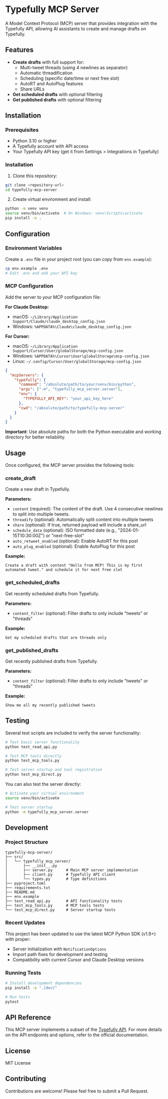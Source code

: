 # Typefully MCP Server

A Model Context Protocol (MCP) server that provides integration with the Typefully API, allowing AI assistants to create and manage drafts on Typefully.

## Features

- **Create drafts** with full support for:
  - Multi-tweet threads (using 4 newlines as separator)
  - Automatic threadification
  - Scheduling (specific date/time or next free slot)
  - AutoRT and AutoPlug features
  - Share URLs
- **Get scheduled drafts** with optional filtering
- **Get published drafts** with optional filtering

## Installation

### Prerequisites

- Python 3.10 or higher
- A Typefully account with API access
- Your Typefully API key (get it from Settings > Integrations in Typefully)

### Installation

1. Clone this repository:
```bash
git clone <repository-url>
cd typefully-mcp-server
```

2. Create virtual environment and install:
```bash
python -m venv venv
source venv/bin/activate  # On Windows: venv\Scripts\activate
pip install -e .
```

## Configuration

### Environment Variables

Create a `.env` file in your project root (you can copy from `env.example`):

```bash
cp env.example .env
# Edit .env and add your API key
```

### MCP Configuration

Add the server to your MCP configuration file:

**For Claude Desktop:**
- macOS: `~/Library/Application Support/Claude/claude_desktop_config.json`
- Windows: `%APPDATA%\Claude\claude_desktop_config.json`

**For Cursor:**
- macOS: `~/Library/Application Support/Cursor/User/globalStorage/mcp-config.json`
- Windows: `%APPDATA%\Cursor\User\globalStorage\mcp-config.json`
- Linux: `~/.config/Cursor/User/globalStorage/mcp-config.json`

```json
{
  "mcpServers": {
    "typefully": {
      "command": "/absolute/path/to/your/venv/bin/python",
      "args": ["-m", "typefully_mcp_server.server"],
      "env": {
        "TYPEFULLY_API_KEY": "your_api_key_here"
      },
      "cwd": "/absolute/path/to/typefully-mcp-server"
    }
  }
}
```

**Important**: Use absolute paths for both the Python executable and working directory for better reliability.

## Usage

Once configured, the MCP server provides the following tools:

### create_draft

Create a new draft in Typefully.

**Parameters:**
- `content` (required): The content of the draft. Use 4 consecutive newlines to split into multiple tweets.
- `threadify` (optional): Automatically split content into multiple tweets
- `share` (optional): If true, returned payload will include a share_url
- `schedule_date` (optional): ISO formatted date (e.g., "2024-01-15T10:30:00Z") or "next-free-slot"
- `auto_retweet_enabled` (optional): Enable AutoRT for this post
- `auto_plug_enabled` (optional): Enable AutoPlug for this post

**Example:**
```
Create a draft with content "Hello from MCP! This is my first automated tweet." and schedule it for next free slot
```

### get_scheduled_drafts

Get recently scheduled drafts from Typefully.

**Parameters:**
- `content_filter` (optional): Filter drafts to only include "tweets" or "threads"

**Example:**
```
Get my scheduled drafts that are threads only
```

### get_published_drafts

Get recently published drafts from Typefully.

**Parameters:**
- `content_filter` (optional): Filter drafts to only include "tweets" or "threads"

**Example:**
```
Show me all my recently published tweets
```

## Testing

Several test scripts are included to verify the server functionality:

```bash
# Test basic server functionality
python test_read_api.py

# Test MCP tools directly  
python test_mcp_tools.py

# Test server startup and tool registration
python test_mcp_direct.py
```

You can also test the server directly:

```bash
# Activate your virtual environment
source venv/bin/activate

# Test server startup
python -m typefully_mcp_server.server
```

## Development

### Project Structure

```
typefully-mcp-server/
├── src/
│   └── typefully_mcp_server/
│       ├── __init__.py
│       ├── server.py      # Main MCP server implementation  
│       ├── client.py      # Typefully API client
│       └── types.py       # Type definitions
├── pyproject.toml
├── requirements.txt
├── README.md
├── env.example
├── test_read_api.py       # API functionality tests
├── test_mcp_tools.py      # MCP tools tests
└── test_mcp_direct.py     # Server startup tests
```

### Recent Updates

This project has been updated to use the latest MCP Python SDK (v1.9+) with proper:
- Server initialization with `NotificationOptions`
- Import path fixes for development and testing
- Compatibility with current Cursor and Claude Desktop versions

### Running Tests

```bash
# Install development dependencies
pip install -e ".[dev]"

# Run tests
pytest
```

## API Reference

This MCP server implements a subset of the [Typefully API](https://support.typefully.com/en/articles/8718287-typefully-api). For more details on the API endpoints and options, refer to the official documentation.

## License

MIT License

## Contributing

Contributions are welcome! Please feel free to submit a Pull Request. 